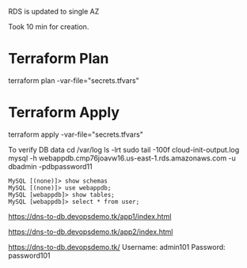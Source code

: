 
RDS is updated to single AZ 

Took 10 min for creation.

# Terraform Plan
terraform plan -var-file="secrets.tfvars"

# Terraform Apply
terraform apply -var-file="secrets.tfvars"

To verify DB data
    cd /var/log
    ls -lrt
    sudo tail -100f cloud-init-output.log
    mysql -h webappdb.cmp76joavw16.us-east-1.rds.amazonaws.com -u dbadmin -pdbpassword11
    
    MySQL [(none)]> show schemas
    MySQL [(none)]> use webappdb;
    MySQL [webappdb]> show tables;
    MySQL [webappdb]> select * from user;



https://dns-to-db.devopsdemo.tk/app1/index.html

https://dns-to-db.devopsdemo.tk/app2/index.html

https://dns-to-db.devopsdemo.tk/
Username: admin101
Password: password101
